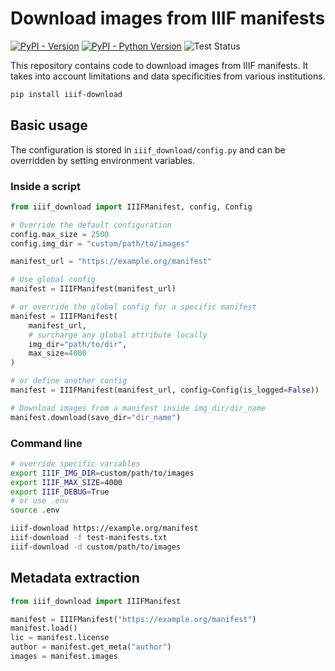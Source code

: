 # Download images from IIIF manifests

[![PyPI - Version](https://img.shields.io/pypi/v/iiif-download.svg)](https://pypi.org/project/iiif-download)
[![PyPI - Python Version](https://img.shields.io/pypi/pyversions/iiif-download.svg)](https://pypi.org/project/iiif-download)
![Test Status](https://img.shields.io/github/actions/workflow/status/Segolene-Albouy/iiif-download/test.yml?branch=main)

This repository contains code to download images from IIIF manifests.
It takes into account limitations and data specificities from various institutions.

```bash
pip install iiif-download
```

## Basic usage

The configuration is stored in `iiif_download/config.py` and can be overridden by setting environment variables.

### Inside a script

```python
from iiif_download import IIIFManifest, config, Config

# Override the default configuration
config.max_size = 2500
config.img_dir = "custom/path/to/images"

manifest_url = "https://example.org/manifest"

# Use global config
manifest = IIIFManifest(manifest_url)

# or override the global config for a specific manifest
manifest = IIIFManifest(
    manifest_url,
    # surcharge any global attribute locally
    img_dir="path/to/dir",
    max_size=4000
)

# or define another config
manifest = IIIFManifest(manifest_url, config=Config(is_logged=False))

# Download images from a manifest inside img_dir/dir_name
manifest.download(save_dir="dir_name")
```

### Command line

```bash
# override specific variables
export IIIF_IMG_DIR=custom/path/to/images
export IIIF_MAX_SIZE=4000
export IIIF_DEBUG=True
# or use .env
source .env

iiif-download https://example.org/manifest
iiif-download -f test-manifests.txt
iiif-download -d custom/path/to/images
```

## Metadata extraction

```python
from iiif_download import IIIFManifest

manifest = IIIFManifest("https://example.org/manifest")
manifest.load()
lic = manifest.license
author = manifest.get_meta("author")
images = manifest.images
```
